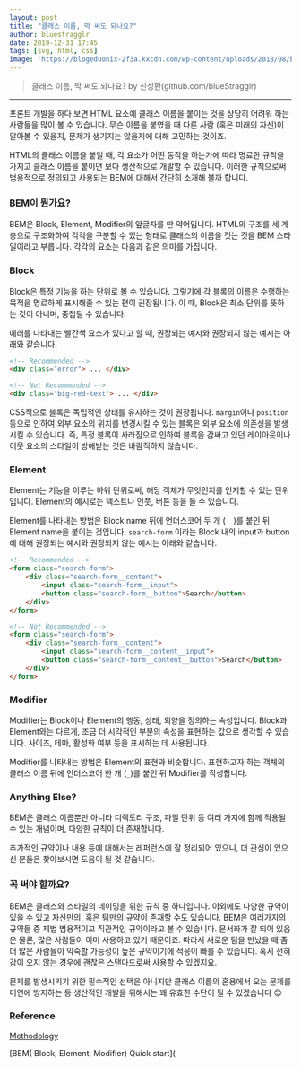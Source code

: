 ```yaml
---
layout: post
title: "클래스 이름, 막 써도 되나요?"
author: bluestragglr
date: 2019-12-31 17:45
tags: [svg, html, css]
image: 'https://blogeduonix-2f3a.kxcdn.com/wp-content/uploads/2018/08/bem.jpeg'
---
```



> 클래스 이름, 막 써도 되나요? by 신성환(github.com/blueStragglr)

---



프론트 개발을 하다 보면 HTML 요소에 클래스 이름을 붙이는 것을 상당히 어려워 하는 사람들을 많이 볼 수 있습니다. 무슨 이름을 붙였을 때 다른 사람 (혹은 미래의 자신)이 알아볼 수 있을지, 문제가 생기지는 않을지에 대해 고민하는 것이죠.

HTML의 클래스 이름을 붙일 때, 각 요소가 어떤 동작을 하는가에 따라 명료한 규칙을 가지고 클래스 이름을 붙이면 보다 생산적으로 개발할 수 있습니다. 이러한 규칙으로써 범용적으로 정의되고 사용되는 BEM에 대해서 간단히 소개해 볼까 합니다.

 

### BEM이 뭔가요?

BEM은 Block, Element, Modifier의 앞글자를 딴 약어입니다. HTML의 구조를 세 계층으로 구조화하여 각각을 구분할 수 있는 형태로 클래스의 이름을 짓는 것을 BEM 스타일이라고 부릅니다. 각각의 요소는 다음과 같은 의미를 가집니다. 



### Block

Block은 특정 기능을 하는 단위로 볼 수 있습니다. 그렇기에 각 블록의 이름은 수행하는 목적을 명료하게 표시해줄 수 있는 편이 권장됩니다. 이 때, Block은 최소 단위를 뜻하는 것이 아니며, 중첩될 수 있습니다.

에러를 나타내는 빨간색 요소가 있다고 할 때, 권장되는 예시와 권장되지 않는 예시는 아래와 같습니다.

```HTML
<!-- Recommended -->
<div class="error"> ... </div>

<!-- Not Recommended -->
<div class="big-red-text"> ... </div>
```

CSS적으로 블록은 독립적인 상태를 유지하는 것이 권장됩니다. `margin`이나 `position` 등으로 인하여 외부 요소의 위치를 변경시킬 수 있는 블록은 외부 요소에 의존성을 발생시킬 수 있습니다. 즉, 특정 블록이 사라짐으로 인하여 블록을 감싸고 있던 레이아웃이나 이웃 요소의 스타일이 방해받는 것은 바람직하지 않습니다.



### Element

Element는 기능을 이루는 하위 단위로써, 해당 객체가 무엇인지를 인지할 수 있는 단위입니다. Element의 예시로는 텍스트나 인풋, 버튼 등을 들 수 있습니다.

Element를 나타내는 방법은 Block name 뒤에 언더스코어 두 개 (`__`)를 붙인 뒤 Element name을 붙이는 것입니다. `search-form` 이라는 Block 내의 input과 button에 대해 권장되는 예시와 권장되지 않는 예시는 아래와 같습니다.

```HTML
<!-- Recommended -->
<form class="search-form">
    <div class="search-form__content">
        <input class="search-form__input">
        <button class="search-form__button">Search</button>
    </div>
</form>

<!-- Not Recommended -->
<form class="search-form">
    <div class="search-form__content">
        <input class="search-form__content__input">
        <button class="search-form__content__button">Search</button>
    </div>
</form>
```



### Modifier

Modifier는 Block이나 Element의 행동, 상태, 외양을 정의하는 속성입니다. Block과 Element와는 다르게, 조금 더 시각적인 부분의 속성을 표현하는 값으로 생각할 수 있습니다. 사이즈, 테마, 활성화 여부 등을 표시하는 데 사용됩니다.

Modifier를 나타내는 방법은 Element의 표현과 비슷합니다. 표현하고자 하는 객체의 클래스 이름 뒤에 언더스코어 한 개 (`_`)를 붙인 뒤 Modifier를 작성합니다.



### Anything Else?

BEM은 클래스 이름뿐만 아니라 디렉토리 구조, 파일 단위 등 여러 가지에 함께 적용될 수 있는 개념이며, 다양한 규칙이 더 존재합니다.

추가적인 규약이나 내용 등에 대해서는 레퍼런스에 잘 정리되어 있으니, 더 관심이 있으신 분들은 찾아보시면 도움이 될 것 같습니다.



### 꼭 써야 할까요?

BEM은 클래스와 스타일의 네이밍을 위한 규칙 중 하나입니다. 이외에도 다양한 규약이 있을 수 있고 자신만의, 혹은 팀만의 규약이 존재할 수도 있습니다. BEM은 여러가지의 규약들 중 제법 범용적이고 직관적인 규약이라고 볼 수 있습니다. 문서화가 잘 되어 있음은 물론, 많은 사람들이 이미 사용하고 있기 때문이죠. 따라서 새로운 팀을 만났을 때 좀 더 많은 사람들이 익숙할 가능성이 높은 규약이기에 적응이 빠를 수 있습니다. 혹시 전혀 감이 오지 않는 경우에 괜찮은 스탠다드로써 사용할 수 있겠지요.

문제를 발생시키기 위한 필수적인 선택은 아니지만 클래스 이름의 혼용에서 오는 문제를 미연에 방지하는 등 생산적인 개발을 위해서는 꽤 유효한 수단이 될 수 있겠습니다 😊



### Reference

[Methodology](https://en.bem.info/methodology/quick-start/#block)

[BEM( Block, Element, Modifier) Quick start](